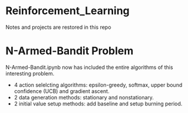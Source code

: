 # Reinforcement_Learning
Notes and projects are restored in this repo

# N-Armed-Bandit Problem
N-Armed-Bandit.ipynb now has included the entire algorithms of this interesting problem.
- 4 action selelcting algorithms: epsilon-greedy, softmax, upper bound confidence (UCB) and gradient ascent.
- 2 data generation methods: stationary and nonstationary.
- 2 initial value setup methods: add baseline and setup burning period.
